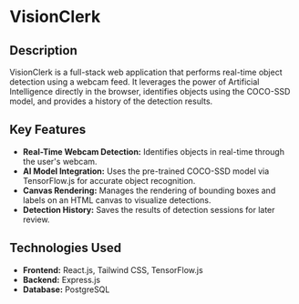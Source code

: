 # VisionClerk

## Description

VisionClerk is a full-stack web application that performs real-time object detection using a webcam feed. It leverages the power of Artificial Intelligence directly in the browser, identifies objects using the COCO-SSD model, and provides a history of the detection results.

## Key Features

* **Real-Time Webcam Detection:** Identifies objects in real-time through the user's webcam.
* **AI Model Integration:** Uses the pre-trained COCO-SSD model via TensorFlow.js for accurate object recognition.
* **Canvas Rendering:** Manages the rendering of bounding boxes and labels on an HTML canvas to visualize detections.
* **Detection History:** Saves the results of detection sessions for later review.

## Technologies Used

* **Frontend:** React.js, Tailwind CSS, TensorFlow.js
* **Backend:** Express.js
* **Database:** PostgreSQL
